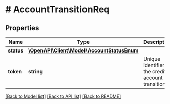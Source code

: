 # # AccountTransitionReq

## Properties

Name | Type | Description | Notes
------------ | ------------- | ------------- | -------------
**status** | [**\OpenAPI\Client\Model\AccountStatusEnum**](AccountStatusEnum.md) |  |
**token** | **string** | Unique identifier of the credit account transition. | [optional]

[[Back to Model list]](../../README.md#models) [[Back to API list]](../../README.md#endpoints) [[Back to README]](../../README.md)
